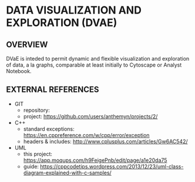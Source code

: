 # DATA VISUALIZATION AND EXPLORATION (DVAE)

## OVERVIEW

DVaE is inteded to permit dynamic and flexible visualization and exploration of data, a la graphs, comparable at least
initially to Cytoscape or Analyst Notebook.

## EXTERNAL REFERENCES

* GIT
	* repository: 
	* project: https://github.com/users/anthemyn/projects/2/
* C++	
	* standard exceptions: https://en.cppreference.com/w/cpp/error/exception
	* headers & includes: http://www.cplusplus.com/articles/Gw6AC542/
* UML
	* this project: https://app.moqups.com/h9FeigePnb/edit/page/a1e20da75
	* guide: https://cppcodetips.wordpress.com/2013/12/23/uml-class-diagram-explained-with-c-samples/
